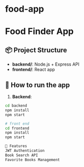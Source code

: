 # food-app
# Food Finder App

## 📦 Project Structure
- **backend/**: Node.js + Express API
- **frontend/**: React app

## 🚀 How to run the app

1. **Backend**:
```bash
cd backend
npm install
npm start

# front end
cd frontend
npm install
npm start

🌟 Features
JWT Authentication
Book Search API
Favorite Books Management